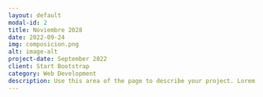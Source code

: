 ```yaml
---
layout: default
modal-id: 2
title: Noviembre 2028
date: 2022-09-24
img: composicion.png
alt: image-alt
project-date: September 2022
client: Start Bootstrap
category: Web Development
description: Use this area of the page to describe your project. Lorem ipsum dolor sit amet, consectetur adipisicing elit. Mollitia neque assumenda ipsam nihil, molestias magnam, recusandae quos quis inventore quisquam velit asperiores, vitae? Reprehenderit soluta, eos quod consequuntur itaque. Nam.
---
```

